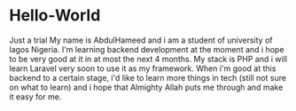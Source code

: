 # Hello-World
Just a trial
My name is AbdulHameed and i am a student of university of lagos Nigeria.
I'm learning backend development at the moment and i hope to be very good at it in at most the next 4 months.
My stack is PHP and i will learn Laravel very soon to use it as my framework.
When i'm good at this backend to a certain stage, i'd like to learn more things in tech (still not sure on what to learn) and i hope that Almighty Allah puts me through and make it easy for me.
